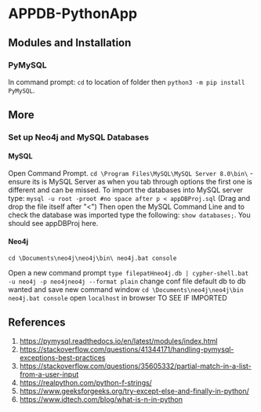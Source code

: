 # APPDB-PythonApp

## Modules and Installation

### PyMySQL

In command prompt: `cd` to location of folder then `python3 -m pip install PyMySQL`. 

## More

### Set up Neo4j and MySQL Databases

#### MySQL

Open Command Prompt.
`cd \Program Files\MySQL\MySQL Server 8.0\bin\` - ensure its is MySQL Server as when you tab through options the first one is different and can be missed.
To import the databases into MySQL server type: `mysql -u root -proot #no space after p < appDBProj.sql` (Drag and drop the file itself after "<")
Then open the MySQL Command Line and to check the database was imported type the following: `show databases;`. You should see appDBProj here.

#### Neo4j

`cd \Documents\neo4j\neo4j\bin\ neo4j.bat console`

Open a new command prompt
`type filepatHneo4j.db | cypher-shell.bat -u neo4j -p neo4jneo4j --format plain`
change conf file default db to db wanted and save
new command window
`cd \Documents\neo4j\neo4j\bin neo4j.bat console`
open `localhost` in browser TO SEE IF IMPORTED

## References

1. https://pymysql.readthedocs.io/en/latest/modules/index.html
2. https://stackoverflow.com/questions/41344171/handling-pymysql-exceptions-best-practices
3. https://stackoverflow.com/questions/35605332/partial-match-in-a-list-from-a-user-input
4. https://realpython.com/python-f-strings/
5. https://www.geeksforgeeks.org/try-except-else-and-finally-in-python/
6. https://www.idtech.com/blog/what-is-n-in-python